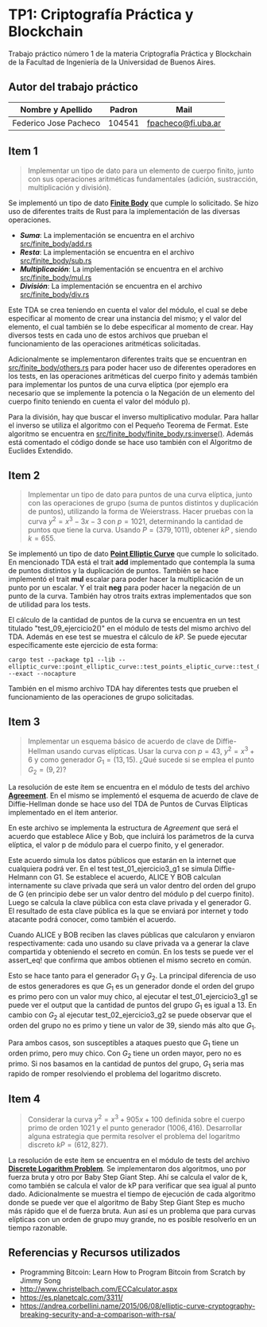 # TP1: Criptografía Práctica y Blockchain

Trabajo práctico número 1 de la materia Criptografía Práctica y Blockchain de la Facultad de Ingeniería de la Universidad de Buenos Aires.

## Autor del trabajo práctico
| Nombre y Apellido | Padron | Mail |
|-------------------|--------|------|
| Federico Jose Pacheco | 104541 | fpacheco@fi.uba.ar |


## Item 1


> Implementar un tipo de dato para un elemento de cuerpo finito, junto con sus operaciones aritméticas fundamentales (adición, sustracción, multiplicación y división).


Se implementó un tipo de dato [**Finite Body**](src/finite_body/finite_body.rs) que cumple lo solicitado. Se hizo uso de diferentes traits de Rust para la implementación de las diversas operaciones.

* _**Suma**_: La implementación se encuentra en el archivo [src/finite_body/add.rs](src/finite_body/add.rs)
* _**Resta**_: La implementación se encuentra en el archivo [src/finite_body/sub.rs](src/finite_body/sub.rs)
* _**Multiplicación**_: La implementación se encuentra en el archivo [src/finite_body/mul.rs](src/finite_body/mul.rs)
* _**División**_: La implementación se encuentra en el archivo [src/finite_body/div.rs](src/finite_body/div.rs)

Este TDA se crea teniendo en cuenta el valor del módulo, el cual se debe especificar al momento de crear una instancia del mismo; y el valor del elemento, el cual también se lo debe especificar al momento de crear. Hay diversos tests en cada uno de estos archivos que prueban el funcionamiento de las operaciones aritméticas solicitadas.

Adicionalmente se implementaron diferentes traits que se encuentran en [src/finite_body/others.rs](src/finite_body/others.rs) para poder hacer uso de diferentes operadores en los tests, en las operaciones aritméticas del cuerpo finito y además también para implementar los puntos de una curva elíptica (por ejemplo era necesario que se implemente la potencia o la Negación de un elemento del cuerpo finito teniendo en cuenta el valor del módulo p).

Para la división, hay que buscar el inverso multiplicativo modular. Para hallar el inverso se utiliza el algoritmo con el Pequeño Teorema de Fermat. Este algoritmo se encuentra en [src/finite_body/finite_body.rs:inverse()](src/finite_body/finite_body.rs). Además está comentado el código donde se hace uso también con el Algoritmo de Euclides Extendido. 


## Item 2

> Implementar un tipo de dato para puntos de una curva elíptica, junto con las operaciones de grupo (suma de puntos distintos y duplicación de puntos), utilizando la forma de Weierstrass. Hacer pruebas con la curva $y^2 = x^3 -3x - 3$ con $p=1021$, determinando la cantidad de puntos que tiene la curva. Usando $P=(379,1011)$, obtener $kP$ , siendo $k=655$. 

Se implementó un tipo de dato [**Point Elliptic Curve**](src/elliptic_curve/point_elliptic_curve.rs) que cumple lo solicitado. En mencionado TDA está el trait **add** implementado que contempla la suma de puntos distintos y la duplicación de puntos. También se hace implementó el trait **mul** escalar para poder hacer la multiplicación de un punto por un escalar. Y el trait **neg** para poder hacer la negación de un punto de la curva. También hay otros traits extras implementados que son de utilidad para los tests.

El cálculo de la cantidad de puntos de la curva se encuentra en un test titulado "test_09_ejercicio2()" en el módulo de tests del mismo archivo del TDA. Además en ese test se muestra el cálculo de $kP$. Se puede ejecutar específicamente este ejercicio de esta forma:

```
cargo test --package tp1 --lib -- elliptic_curve::point_elliptic_curve::test_points_eliptic_curve::test_09_ejercicio2 --exact --nocapture 
```

También en el mismo archivo TDA hay diferentes tests que prueben el funcionamiento de las operaciones de grupo solicitadas.


## Item 3

> Implementar un esquema básico de acuerdo de clave de Diffie-Hellman usando curvas elípticas. Usar la curva con $p=43$, $y^2=x^3+6$ y como generador $G_1=(13,15)$. ¿Qué sucede si se emplea el punto $G_2=(9,2)$?

La resolución de este ítem se encuentra en el módulo de tests del archivo [**Agreement**](src/agreement.rs). En el mismo se implementó el esquema de acuerdo de clave de Diffie-Hellman donde se hace uso del TDA de Puntos de Curvas Elípticas implementado en el ítem anterior. 

En este archivo se implementa la estructura de *Agreement* que será el acuerdo que establece Alice y Bob, que incluirá los parámetros de la curva elíptica, el valor p de módulo para el cuerpo finito, y el generador. 

Este acuerdo simula los datos públicos que estarán en la internet que cualquiera podrá ver. En el test test_01_ejercicio3_g1 se simula Diffie-Helmann con G1. Se establece el acuerdo, ALICE Y BOB calculan internamente su clave privada que será un valor dentro del orden del grupo de G (en principio debe ser un valor dentro del módulo p del cuerpo finito). Luego se calcula la clave pública con esta clave privada y el generador G. El resultado de esta clave pública es la que se enviará por internet y todo atacante podrá conocer, como también el acuerdo.

Cuando ALICE y BOB reciben las claves públicas que calcularon y enviaron respectivamente: cada uno usando su clave privada va a generar la clave compartida y obteniendo el secreto en común. En los tests se puede ver el assert_eq! que confirma que ambos obtienen el mismo secreto en común.

Esto se hace tanto para el generador $G_1$ y $G_2$. La principal diferencia de uso de estos generadores es que $G_1$ es un generador donde el orden del grupo es primo pero con un valor muy chico, al ejecutar el test_01_ejercicio3_g1 se puede ver el output que la cantidad de puntos del grupo $G_1$ es igual a 13. En cambio con $G_2$ al ejecutar test_02_ejercicio3_g2 se puede observar que el orden del grupo no es primo y tiene un valor de 39, siendo más alto que $G_1$. 

Para ambos casos, son susceptibles a ataques puesto que $G_1$ tiene un orden primo, pero muy chico. Con $G_2$ tiene un orden mayor, pero no es primo. Si nos basamos en la cantidad de puntos del grupo, $G_1$ seria mas rapido de romper resolviendo el problema del logaritmo discreto.

## Item 4

> Considerar la curva $y^2=x^3+905x+100$ definida sobre el cuerpo primo de orden $1021$ y el punto generador $(1006, 416)$. Desarrollar alguna estrategia que permita resolver el problema del logaritmo discreto $kP=(612, 827)$.


La resolución de este ítem se encuentra en el módulo de tests del archivo [**Discrete Logarithm Problem**](src/elliptic_curve/discrete_logarithm_problem.rs). Se implementaron dos algoritmos, uno por fuerza bruta y otro por Baby Step Giant Step. Ahí se calcula el valor de k, como también se calcula el valor de kP para verificar que sea igual al punto dado. Adicionalmente se muestra el tiempo de ejecución de cada algoritmo donde se puede ver que el algoritmo de Baby Step Giant Step es mucho más rápido que el de fuerza bruta. Aun así es un problema que para curvas elípticas con un orden de grupo muy grande, no es posible resolverlo en un tiempo razonable.


## Referencias y Recursos utilizados

* Programming Bitcoin: Learn How to Program Bitcoin from Scratch by Jimmy Song
* http://www.christelbach.com/ECCalculator.aspx
* https://es.planetcalc.com/3311/
* https://andrea.corbellini.name/2015/06/08/elliptic-curve-cryptography-breaking-security-and-a-comparison-with-rsa/